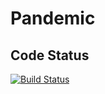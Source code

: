 # Pandemic

## Code Status
[![Build Status](https://travis-ci.org/ImperfectSoftware/pandemic.svg?branch=master)](https://travis-ci.org/ImperfectSoftware/pandemic)
